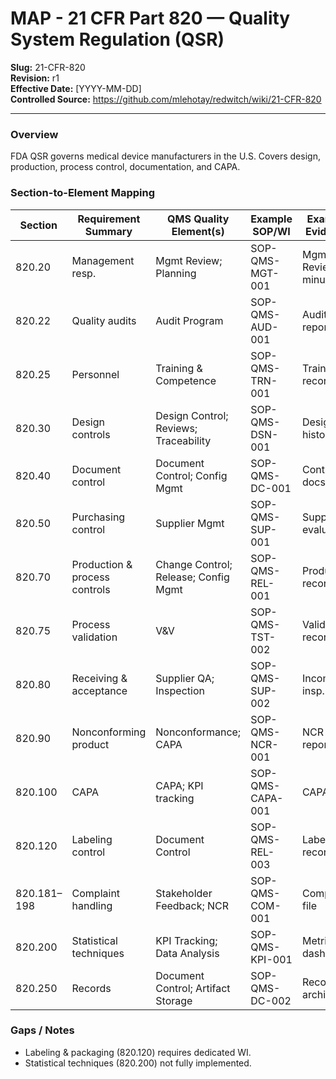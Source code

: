 # **MAP - 21 CFR Part 820 — Quality System Regulation (QSR)**

**Slug:** 21-CFR-820  
**Revision:** r1  
**Effective Date:** [YYYY-MM-DD]  
**Controlled Source:** https://github.com/mlehotay/redwitch/wiki/21-CFR-820  

---

### Overview

FDA QSR governs medical device manufacturers in the U.S. Covers design, production, process control, documentation, and CAPA.

### Section-to-Element Mapping

| Section     | Requirement Summary           | QMS Quality Element(s)                | Example SOP/WI   | Example Evidence    |
| ----------- | ----------------------------- | ------------------------------------- | ---------------- | ------------------- |
| 820.20      | Management resp.              | Mgmt Review; Planning                 | SOP-QMS-MGT-001  | Mgmt Review minutes |
| 820.22      | Quality audits                | Audit Program                         | SOP-QMS-AUD-001  | Audit report        |
| 820.25      | Personnel                     | Training & Competence                 | SOP-QMS-TRN-001  | Training records    |
| 820.30      | Design controls               | Design Control; Reviews; Traceability | SOP-QMS-DSN-001  | Design history file |
| 820.40      | Document control              | Document Control; Config Mgmt         | SOP-QMS-DC-001   | Controlled docs     |
| 820.50      | Purchasing control            | Supplier Mgmt                         | SOP-QMS-SUP-001  | Supplier evaluation |
| 820.70      | Production & process controls | Change Control; Release; Config Mgmt  | SOP-QMS-REL-001  | Production record   |
| 820.75      | Process validation            | V&V                                   | SOP-QMS-TST-002  | Validation records  |
| 820.80      | Receiving & acceptance        | Supplier QA; Inspection               | SOP-QMS-SUP-002  | Incoming insp. log  |
| 820.90      | Nonconforming product         | Nonconformance; CAPA                  | SOP-QMS-NCR-001  | NCR report          |
| 820.100     | CAPA                          | CAPA; KPI tracking                    | SOP-QMS-CAPA-001 | CAPA log            |
| 820.120     | Labeling control              | Document Control                      | SOP-QMS-REL-003  | Labeling record     |
| 820.181–198 | Complaint handling            | Stakeholder Feedback; NCR             | SOP-QMS-COM-001  | Complaint file      |
| 820.200     | Statistical techniques        | KPI Tracking; Data Analysis           | SOP-QMS-KPI-001  | Metrics dashboard   |
| 820.250     | Records                       | Document Control; Artifact Storage    | SOP-QMS-DC-002   | Records archive     |

### Gaps / Notes

* Labeling & packaging (820.120) requires dedicated WI.
* Statistical techniques (820.200) not fully implemented.
